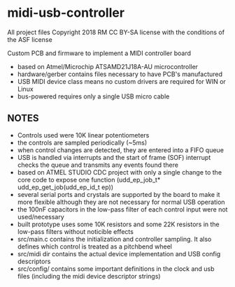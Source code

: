# midi-usb-controller

All project files Copyright 2018 RM 
CC BY-SA license with the conditions of the ASF license 

Custom PCB and firmware to implement a MIDI controller board 
- based on Atmel/Microchip ATSAMD21J18A-AU microcontroller
- hardware/gerber contains files necessary to have PCB's manufactured
- USB MIDI device class means no custom drivers are required for WIN or Linux
- bus-powered requires only a single USB micro cable

NOTES
-----
- Controls used were 10K linear potentiometers
- the controls are sampled periodically (~5ms)
- when control changes are detected, they are entered into a FIFO queue
- USB is handled via interrupts and the start of frame (SOF) interrupt checks the queue and transmits 
any events found there
- based on ATMEL STUDIO CDC project with only a single change to the core code to expose one function 
(udd_ep_job_t* udd_ep_get_job(udd_ep_id_t ep))
- several serial ports and crystals are supported by the board to make it more flexible although they are not necessary for 
normal USB operation
- the 100nF capacitors in the low-pass filter of each control input were not used/necessary
- built prototype uses some 10K resistors and some 22K resistors in the low-pass filters without noticible effects
- src/main.c contains the initialization and controller sampling.  It also defines which control is treated as a pitchbend wheel
- src/midi dir contains the actual device implementation and USB config descriptors
- src/config/  contains some important definitions in the clock and usb files (including the midi device descriptor strings)
